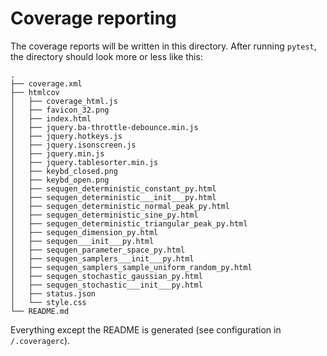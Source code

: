 # Coverage reporting

The coverage reports will be written in this directory. After running `pytest`, the directory should look more or less like this:

```text
.
├── coverage.xml
├── htmlcov
│   ├── coverage_html.js
│   ├── favicon_32.png
│   ├── index.html
│   ├── jquery.ba-throttle-debounce.min.js
│   ├── jquery.hotkeys.js
│   ├── jquery.isonscreen.js
│   ├── jquery.min.js
│   ├── jquery.tablesorter.min.js
│   ├── keybd_closed.png
│   ├── keybd_open.png
│   ├── sequgen_deterministic_constant_py.html
│   ├── sequgen_deterministic___init___py.html
│   ├── sequgen_deterministic_normal_peak_py.html
│   ├── sequgen_deterministic_sine_py.html
│   ├── sequgen_deterministic_triangular_peak_py.html
│   ├── sequgen_dimension_py.html
│   ├── sequgen___init___py.html
│   ├── sequgen_parameter_space_py.html
│   ├── sequgen_samplers___init___py.html
│   ├── sequgen_samplers_sample_uniform_random_py.html
│   ├── sequgen_stochastic_gaussian_py.html
│   ├── sequgen_stochastic___init___py.html
│   ├── status.json
│   └── style.css
└── README.md
```

Everything except the README is generated (see configuration in `/.coveragerc`).

